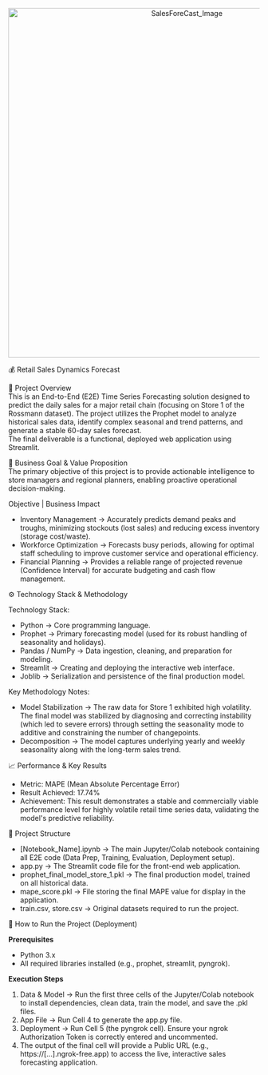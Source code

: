 <p align="center">
  <img src="deployment.png" alt="SalesForeCast_Image" width="700">
</p>
💰 Retail Sales Dynamics Forecast

📌 Project Overview  
This is an End-to-End (E2E) Time Series Forecasting solution designed to predict the daily sales for a major retail chain (focusing on Store 1 of the Rossmann dataset). The project utilizes the Prophet model to analyze historical sales data, identify complex seasonal and trend patterns, and generate a stable 60-day sales forecast.  
The final deliverable is a functional, deployed web application using Streamlit.  

🎯 Business Goal & Value Proposition  
The primary objective of this project is to provide actionable intelligence to store managers and regional planners, enabling proactive operational decision-making.  

Objective | Business Impact  
- Inventory Management → Accurately predicts demand peaks and troughs, minimizing stockouts (lost sales) and reducing excess inventory (storage cost/waste).  
- Workforce Optimization → Forecasts busy periods, allowing for optimal staff scheduling to improve customer service and operational efficiency.  
- Financial Planning → Provides a reliable range of projected revenue (Confidence Interval) for accurate budgeting and cash flow management.  

⚙️ Technology Stack & Methodology  

Technology Stack:  
- Python → Core programming language.  
- Prophet → Primary forecasting model (used for its robust handling of seasonality and holidays).  
- Pandas / NumPy → Data ingestion, cleaning, and preparation for modeling.  
- Streamlit → Creating and deploying the interactive web interface.  
- Joblib → Serialization and persistence of the final production model.  

Key Methodology Notes:  
- Model Stabilization → The raw data for Store 1 exhibited high volatility. The final model was stabilized by diagnosing and correcting instability (which led to severe errors) through setting the seasonality mode to additive and constraining the number of changepoints.  
- Decomposition → The model captures underlying yearly and weekly seasonality along with the long-term sales trend.  

📈 Performance & Key Results  
- Metric: MAPE (Mean Absolute Percentage Error)  
- Result Achieved: 17.74%  
- Achievement: This result demonstrates a stable and commercially viable performance level for highly volatile retail time series data, validating the model's predictive reliability.  

📂 Project Structure  
- [Notebook_Name].ipynb → The main Jupyter/Colab notebook containing all E2E code (Data Prep, Training, Evaluation, Deployment setup).  
- app.py → The Streamlit code file for the front-end web application.  
- prophet_final_model_store_1.pkl → The final production model, trained on all historical data.  
- mape_score.pkl → File storing the final MAPE value for display in the application.  
- train.csv, store.csv → Original datasets required to run the project.  

🚀 How to Run the Project (Deployment)  

**Prerequisites**  
- Python 3.x  
- All required libraries installed (e.g., prophet, streamlit, pyngrok).  

**Execution Steps**  
1. Data & Model → Run the first three cells of the Jupyter/Colab notebook to install dependencies, clean data, train the model, and save the .pkl files.  
2. App File → Run Cell 4 to generate the app.py file.  
3. Deployment → Run Cell 5 (the pyngrok cell). Ensure your ngrok Authorization Token is correctly entered and uncommented.  
4. The output of the final cell will provide a Public URL (e.g., https://[...].ngrok-free.app) to access the live, interactive sales forecasting application.  
